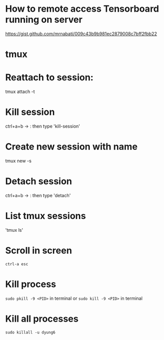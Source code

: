 # How to remote access Tensorboard running on server
https://gist.github.com/mrnabati/009c43b9b981ec2879008c7bff2fbb22

# tmux
# Reattach to session:
tmux attach -t <screen number>

# Kill session
ctrl+a+b -> : then type 'kill-session'

# Create new session with name
tmux new -s <name>

# Detach session
ctrl+a+b -> : then type 'detach'

# List tmux sessions
'tmux ls'

# Scroll in screen
`ctrl-a esc`

# Kill process
`sudo pkill -9 <PID>` in terminal
or
`sudo kill -9 <PID>` in terminal

# Kill all processes
`sudo killall -u dyung6`